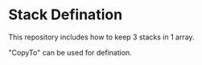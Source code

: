 # Stack Defination

This repository includes how to keep 3 stacks in 1 array.

"CopyTo" can be used for defination.
